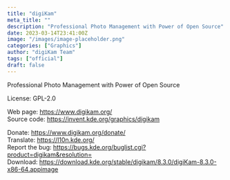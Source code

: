 ```yaml
---
title: "digiKam"
meta_title: ""
description: "Professional Photo Management with Power of Open Source"
date: 2023-03-14T23:41:00Z
image: "/images/image-placeholder.png"
categories: ["Graphics"]
author: "digiKam Team"
tags: ["official"]
draft: false
---
```


Professional Photo Management with Power of Open Source

License: GPL-2.0

Web page: https://www.digikam.org/  
Source code: https://invent.kde.org/graphics/digikam  

Donate: https://www.digikam.org/donate/  
Translate: https://l10n.kde.org/  
Report the bug: https://bugs.kde.org/buglist.cgi?product=digikam&resolution=  
Download: https://download.kde.org/stable/digikam/8.3.0/digiKam-8.3.0-x86-64.appimage
